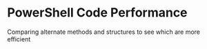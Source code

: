 # PowerShell Code Performance

Comparing alternate methods and structures to see which are more efficient